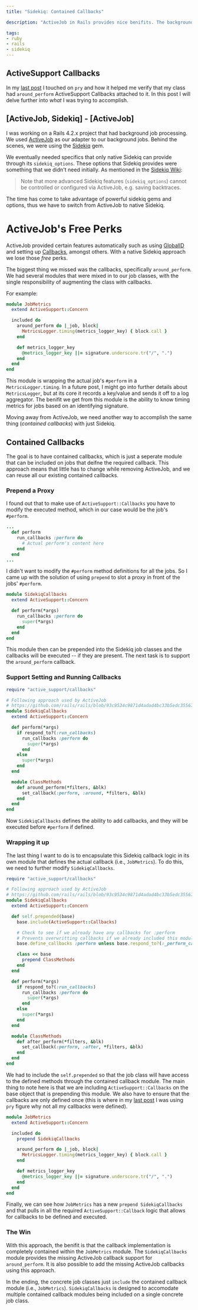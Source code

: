 ```yaml
---
title: "Sidekiq: Contained Callbacks"

description: "ActiveJob in Rails provides nice benifits. The background queueing gem Sidekiq allows for tailored options that you cannot use with ActiveJob. This post looks at a project's  transition from ActiveJob to Sidekiq, and how to fill the missing functionality of ActiveJob Callbacks. By the end, we come up with a way to contain the callback logic to their own modules without modifying the concrete jobs."

tags:
- ruby
- rails
- sidekiq
---
```


## ActiveSupport Callbacks
In my [last post](/lets-pry-into-ruby-objects/) I touched on `pry` and how it helped me verify that my class had `around_perform` ActiveSupport Callbacks attached to it. In this post I will delve further into _what_ I was trying to accomplish.

## [ActiveJob, Sidekiq] - [ActiveJob]
I was working on a Rails 4.2.x project that had background job processing. We used [ActiveJob](https://github.com/rails/rails/tree/4-2-stable/activejob) as our adapter to our background jobs. Behind the scenes, we were using the [Sidekiq](http://sidekiq.org/) gem.

We eventually needed specifics that only native Sidekiq can provide through its `sidekiq_options`. These options that Sidekiq provides were something that we didn't need initially. As mentioned in the [Sidekiq Wiki](https://github.com/mperham/sidekiq/wiki/Active-Job#active-job-introductio://github.com/mperham/sidekiq/wiki/Active-Job#active-job-introduction):

> Note that more advanced Sidekiq features (`sidekiq_options`) cannot be controlled or configured via ActiveJob, e.g. saving backtraces.

The time has come to take advantage of powerful sidekiq gems and options, thus we have to switch from ActiveJob to native Sidekiq.

# ActiveJob's Free Perks
ActiveJob provided certain features automatically such as using [GlobalID](http://guides.rubyonrails.org/active_job_basics.html#globalid) and setting up [Callbacks](http://guides.rubyonrails.org/active_job_basics.html#callbacks), amongst others. With a native Sidekiq approach we lose those _free_ perks.

The biggest thing we missed was the callbacks, specifically `around_perform`. We had several modules that were mixed in to our job classes, with the single responsibility of augmenting the class with callbacks.

For example:

```ruby
module JobMetrics
  extend ActiveSupport::Concern

  included do
    around_perform do |_job, block|
      MetricsLogger.timing(metrics_logger_key) { block.call }
    end

    def metrics_logger_key
      @metrics_logger_key ||= signature.underscore.tr("/", ".")
    end
  end
end
```

This module is wrapping the actual job's `#perform` in a `MetricsLogger.timing`. In a future post, I might go into further details about `MetricsLogger`, but at its core it records a key/value and sends it off to a log aggregator. The benifit we get from this module is the ability to know timing metrics for jobs based on an identifying signature.

Moving away from ActiveJob, we need another way to accomplish the same thing (_contained callbacks_) with just Sidekiq.

## Contained Callbacks
The goal is to have contained callbacks, which is just a seperate module that can be included on jobs that deifne the required callback. This approach means that little has to change while removing ActiveJob, and we can reuse all our existing contained callbacks.

### Prepend a Proxy
I found out that to make use of `ActiveSupport::Callbacks` you have to modify the executed method, which in our case would be the job's `#perform`.

```ruby
...
  def perform
    run_callbacks :perform do
      # Actual perform's content here
    end
  end
...

```

I didn't want to modify the `#perform` method definitions for all the jobs. So I came up with the solution of using `prepend` to slot a proxy in front of the jobs' `#perform`.

```ruby
module SidekiqCallbacks
  extend ActiveSupport::Concern

  def perform(*args)
    run_callbacks :perform do
      super(*args)
    end
  end
end
```

This module then can be prepended into the Sidekiq job classes and the callbacks will be executed -- if they are present. The next task is to support the `around_perform` callback.

### Support Setting and Running Callbacks
```ruby
require "active_support/callbacks"

# Following approach used by ActiveJob
# https://github.com/rails/rails/blob/93c9534c9871d4adad4bc33b5edc355672b59c61/activejob/lib/active_job/callbacks.rb
module SidekiqCallbacks
  extend ActiveSupport::Concern

  def perform(*args)
    if respond_to?(:run_callbacks)
      run_callbacks :perform do
        super(*args)
      end
    else
      super(*args)
    end
  end

  module ClassMethods
    def around_perform(*filters, &blk)
      set_callback(:perform, :around, *filters, &blk)
    end
  end
end
```

Now `SidekiqCallbacks` defines the ability to add callbacks, and they will be executed before `#perform` if defined.

### Wrapping it up

The last thing I want to do is to encapsulate this Sidekiq callback logic in its own module that defines the actual callback (i.e., `JobMetrics`). To do this, we need to further modify `SidekiqCallbacks`.

```ruby
require "active_support/callbacks"

# Following approach used by ActiveJob
# https://github.com/rails/rails/blob/93c9534c9871d4adad4bc33b5edc355672b59c61/activejob/lib/active_job/callbacks.rb
module SidekiqCallbacks
  extend ActiveSupport::Concern

  def self.prepended(base)
    base.include(ActiveSupport::Callbacks)

    # Check to see if we already have any callbacks for :perform
    # Prevents overwritting callbacks if we already included this module (and defined callbacks)
    base.define_callbacks :perform unless base.respond_to?(:_perform_callbacks) && base._perform_callbacks.present?

    class << base
      prepend ClassMethods
    end
  end

  def perform(*args)
    if respond_to?(:run_callbacks)
      run_callbacks :perform do
        super(*args)
      end
    else
      super(*args)
    end
  end

  module ClassMethods
    def after_perform(*filters, &blk)
      set_callback(:perform, :after, *filters, &blk)
    end
  end
end
```

We had to include the `self.prepended` so that the job class will have access to the defined methods through the contained callback module. The main thing to note here is that we are including `ActiveSupport::Callbacks` on the base object that is prepending this module. We also have to ensure that the callbacks are only defined once (this is where in my [last post](/lets-pry-into-ruby-objects/) I was using `pry` figure why not all my callbacks were defined).

```ruby
module JobMetrics
  extend ActiveSupport::Concern

  included do
    prepend SidekiqCallbacks

    around_perform do |_job, block|
      MetricsLogger.timing(metrics_logger_key) { block.call }
    end

    def metrics_logger_key
      @metrics_logger_key ||= signature.underscore.tr("/", ".")
    end
  end
end
```

Finally, we can see how `JobMetrics` has a new `prepend SidekiqCallbacks` and that pulls in all the required `ActiveSupport::Callback` logic that allows for callbacks to be defined and executed.

### The Win
With this approach, the benifit is that the callback implementation is completely contained within the `JobMetrics` module. The `SidekiqCallbacks` module provides the missing ActiveJob callback support for `around_perform`. It is also possible to add the missing ActiveJob callbacks using this approach.

In the ending, the concrete job classes just `include` the contained callback module (i.e., `JobMetrics`). `SidekiqCallbacks` is designed to accomodate multiple contained callback modules being included on a single concrete job class.

